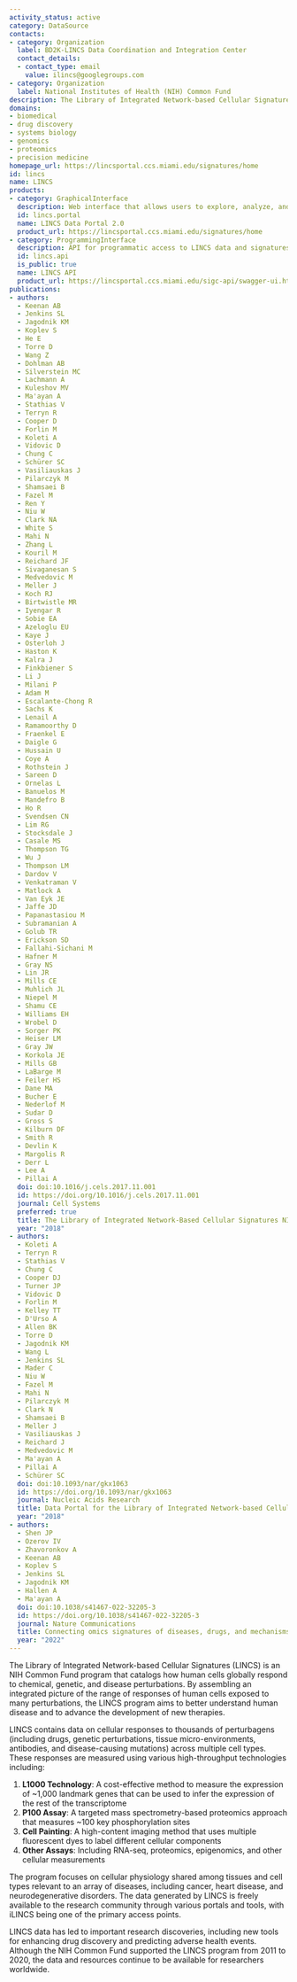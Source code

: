 ```yaml
---
activity_status: active
category: DataSource
contacts:
- category: Organization
  label: BD2K-LINCS Data Coordination and Integration Center
  contact_details:
  - contact_type: email
    value: ilincs@googlegroups.com
- category: Organization
  label: National Institutes of Health (NIH) Common Fund
description: The Library of Integrated Network-based Cellular Signatures (LINCS) is a comprehensive collection of data that catalogs how human cells globally respond to chemical, genetic, and disease perturbations. It aims to better understand human disease and advance the development of new therapies by assembling an integrated picture of the range of responses of human cells exposed to many perturbations.
domains:
- biomedical
- drug discovery
- systems biology
- genomics
- proteomics
- precision medicine
homepage_url: https://lincsportal.ccs.miami.edu/signatures/home
id: lincs
name: LINCS
products:
- category: GraphicalInterface
  description: Web interface that allows users to explore, analyze, and visualize LINCS signatures and datasets.
  id: lincs.portal
  name: LINCS Data Portal 2.0
  product_url: https://lincsportal.ccs.miami.edu/signatures/home
- category: ProgrammingInterface
  description: API for programmatic access to LINCS data and signatures.
  id: lincs.api
  is_public: true
  name: LINCS API
  product_url: https://lincsportal.ccs.miami.edu/sigc-api/swagger-ui.html#/
publications:
- authors:
  - Keenan AB
  - Jenkins SL
  - Jagodnik KM
  - Koplev S
  - He E
  - Torre D
  - Wang Z
  - Dohlman AB
  - Silverstein MC
  - Lachmann A
  - Kuleshov MV
  - Ma'ayan A
  - Stathias V
  - Terryn R
  - Cooper D
  - Forlin M
  - Koleti A
  - Vidovic D
  - Chung C
  - Schürer SC
  - Vasiliauskas J
  - Pilarczyk M
  - Shamsaei B
  - Fazel M
  - Ren Y
  - Niu W
  - Clark NA
  - White S
  - Mahi N
  - Zhang L
  - Kouril M
  - Reichard JF
  - Sivaganesan S
  - Medvedovic M
  - Meller J
  - Koch RJ
  - Birtwistle MR
  - Iyengar R
  - Sobie EA
  - Azeloglu EU
  - Kaye J
  - Osterloh J
  - Haston K
  - Kalra J
  - Finkbiener S
  - Li J
  - Milani P
  - Adam M
  - Escalante-Chong R
  - Sachs K
  - Lenail A
  - Ramamoorthy D
  - Fraenkel E
  - Daigle G
  - Hussain U
  - Coye A
  - Rothstein J
  - Sareen D
  - Ornelas L
  - Banuelos M
  - Mandefro B
  - Ho R
  - Svendsen CN
  - Lim RG
  - Stocksdale J
  - Casale MS
  - Thompson TG
  - Wu J
  - Thompson LM
  - Dardov V
  - Venkatraman V
  - Matlock A
  - Van Eyk JE
  - Jaffe JD
  - Papanastasiou M
  - Subramanian A
  - Golub TR
  - Erickson SD
  - Fallahi-Sichani M
  - Hafner M
  - Gray NS
  - Lin JR
  - Mills CE
  - Muhlich JL
  - Niepel M
  - Shamu CE
  - Williams EH
  - Wrobel D
  - Sorger PK
  - Heiser LM
  - Gray JW
  - Korkola JE
  - Mills GB
  - LaBarge M
  - Feiler HS
  - Dane MA
  - Bucher E
  - Nederlof M
  - Sudar D
  - Gross S
  - Kilburn DF
  - Smith R
  - Devlin K
  - Margolis R
  - Derr L
  - Lee A
  - Pillai A
  doi: doi:10.1016/j.cels.2017.11.001
  id: https://doi.org/10.1016/j.cels.2017.11.001
  journal: Cell Systems
  preferred: true
  title: The Library of Integrated Network-Based Cellular Signatures NIH Program - System-Level Cataloging of Human Cells Response to Perturbations
  year: "2018"
- authors:
  - Koleti A
  - Terryn R
  - Stathias V
  - Chung C
  - Cooper DJ
  - Turner JP
  - Vidovic D
  - Forlin M
  - Kelley TT
  - D'Urso A
  - Allen BK
  - Torre D
  - Jagodnik KM
  - Wang L
  - Jenkins SL
  - Mader C
  - Niu W
  - Fazel M
  - Mahi N
  - Pilarczyk M
  - Clark N
  - Shamsaei B
  - Meller J
  - Vasiliauskas J
  - Reichard J
  - Medvedovic M
  - Ma'ayan A
  - Pillai A
  - Schürer SC
  doi: doi:10.1093/nar/gkx1063
  id: https://doi.org/10.1093/nar/gkx1063
  journal: Nucleic Acids Research
  title: Data Portal for the Library of Integrated Network-based Cellular Signatures (LINCS) program - integrated access to diverse large-scale cellular perturbation response data
  year: "2018"
- authors:
  - Shen JP
  - Ozerov IV
  - Zhavoronkov A
  - Keenan AB
  - Koplev S
  - Jenkins SL
  - Jagodnik KM
  - Hallen A
  - Ma'ayan A
  doi: doi:10.1038/s41467-022-32205-3
  id: https://doi.org/10.1038/s41467-022-32205-3
  journal: Nature Communications
  title: Connecting omics signatures of diseases, drugs, and mechanisms of actions with iLINCS
  year: "2022"
---
```

The Library of Integrated Network-based Cellular Signatures (LINCS) is an NIH Common Fund program that catalogs how human cells globally respond to chemical, genetic, and disease perturbations. By assembling an integrated picture of the range of responses of human cells exposed to many perturbations, the LINCS program aims to better understand human disease and to advance the development of new therapies.

LINCS contains data on cellular responses to thousands of perturbagens (including drugs, genetic perturbations, tissue micro-environments, antibodies, and disease-causing mutations) across multiple cell types. These responses are measured using various high-throughput technologies including:

1. **L1000 Technology**: A cost-effective method to measure the expression of ~1,000 landmark genes that can be used to infer the expression of the rest of the transcriptome
2. **P100 Assay**: A targeted mass spectrometry-based proteomics approach that measures ~100 key phosphorylation sites
3. **Cell Painting**: A high-content imaging method that uses multiple fluorescent dyes to label different cellular components
4. **Other Assays**: Including RNA-seq, proteomics, epigenomics, and other cellular measurements

The program focuses on cellular physiology shared among tissues and cell types relevant to an array of diseases, including cancer, heart disease, and neurodegenerative disorders. The data generated by LINCS is freely available to the research community through various portals and tools, with iLINCS being one of the primary access points.

LINCS data has led to important research discoveries, including new tools for enhancing drug discovery and predicting adverse health events. Although the NIH Common Fund supported the LINCS program from 2011 to 2020, the data and resources continue to be available for researchers worldwide.
